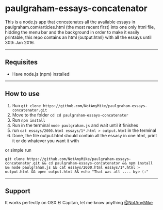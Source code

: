 # paulgraham-essays-concatenator
This is a node.js app that concatenates all the available essays in paulgraham.com/articles.html (the most recent first) into one only html file, hidding the menu bar and the background in order to make it easily printable, this repo contains an html (output.html) with all the essays until 30th Jan 2016.

---
## Requisites
* Have node.js (npm) installed

---
## How to use
1. Run `git clone https://github.com/NotAnyMike/paulgraham-essays-concatenator.git`
2. Move to the folder `cd cd paulgraham-essays-concatenator`
3. Run `npm install`
3. Run in the terminal `node paulgraham.js` and wait until it finishes
6. run `cat essays/2000.html essays/1*.html > output.html` in the terminal
7. Done, the file output.html should contain all the essasy in one html, print it or do whatever you want it with

or simple run
```
git clone https://github.com/NotAnyMike/paulgraham-essays-concatenator.git && cd paulgraham-essays-concatenator && npm install && node paulgraham.js && cat essays/2000.html essays/1*.html > output.html && open output.html && echo "That was all .... bye (:"
```

---
## Support
It works perfectly on OSX El Capitan, let me know anything [@NotAnyMike](https://twitter.com/NotAnyMike)